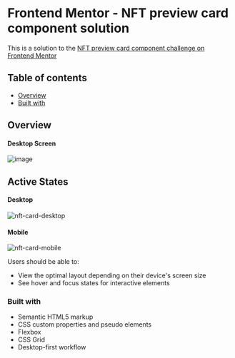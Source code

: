 # Frontend Mentor - NFT preview card component solution
This is a solution to the [NFT preview card component challenge on Frontend Mentor](https://www.frontendmentor.io/challenges/nft-preview-card-component-SbdUL_w0U)

## Table of contents

- [Overview](#overview)
- [Built with](#built-with)

## Overview
#### Desktop Screen
![image](https://github.com/itsTarci/Nft-Card/assets/152653120/aca4a4e9-0e88-471b-ad08-25da09e251bc)

## Active States
#### Desktop
![nft-card-desktop](https://github.com/itsTarci/Nft-Card/assets/152653120/b4608084-4774-4440-af60-13d6d71d0eb8)

#### Mobile
![nft-card-mobile](https://github.com/itsTarci/Nft-Card/assets/152653120/eea4f97f-fdad-4a45-8363-c5f12ddf688f)


Users should be able to:

- View the optimal layout depending on their device's screen size
- See hover and focus states for interactive elements
### Built with

- Semantic HTML5 markup
- CSS custom properties and pseudo elements
- Flexbox
- CSS Grid
- Desktop-first workflow
